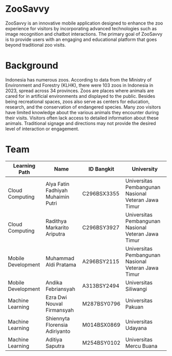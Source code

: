 # ZooSavvy

ZooSavvy is an innovative mobile application designed to enhance the zoo experience for visitors by incorporating advanced technologies such as image recognition and chatbot interactions. The primary goal of ZooSavvy is to provide users with an engaging and educational platform that goes beyond traditional zoo visits.

# Background

Indonesia has numerous zoos. According to data from the Ministry of Environment and Forestry (KLHK), there were 103 zoos in Indonesia in 2023, spread across 34 provinces. Zoos are places where animals are cared for in artificial environments and displayed to the public. Besides being recreational spaces, zoos also serve as centers for education, research, and the conservation of endangered species.
Many zoo visitors have limited knowledge about the various animals they encounter during their visits. Visitors often lack access to detailed information about these animals. Traditional signage and directions may not provide the desired level of interaction or engagement.

# Team

| Learning Path  | Name | ID Bangkit | University |
| ------------- | ------------- |------------- | ------------- |
| Cloud Computing  | Alya Fatin Fadhiyah Muhaimin Putri  | C296BSX3355  | Universitas Pembangunan Nasional Veteran Jawa Timur  |
| Cloud Computing  | Radithya Markarito Ariputra  | C296BSY3927  | Universitas Pembangunan Nasional Veteran Jawa Timur  |
| Mobile Development  | Muhammad Aldi Pratama  | A296BSY2115  | Universitas Pembangunan Nasional Veteran Jawa Timur  |
| Mobile Development  | Andika Febriansyah  | A313BSY2494  | Universitas Siliwangi  |
| Machine Learning  | Ezra Dwi Nouval Firmansyah  | M287BSY0796  | Universitas Pakuan  |
| Machine Learning  | Shiennyta Florensia Adiriyanto  | M014BSX0869  | Universitas Udayana  |
| Machine Learning  | Aditiya Saputra  | M254BSY0102  | Universitas Mercu Buana  |
